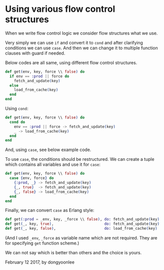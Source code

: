 # Using various flow control structures

When we write flow control logic we consider flow structures what we use.

Very simply we can use `if` and convert it to `cond`
and after clarifying conditions we can use `case`.
And then we can change it to multiple function clauses with guard if needed.

Below codes are all same, using different flow control structures.

```elixir
def get(env, key, force \\ false) do
  if env == :prod || force do
    fetch_and_update(key)
  else
    load_from_cache(key)
  end
end
```

Using `cond`:

```elixir
def get(env, key, force \\ false) do
  cond do
    env == :prod || force -> fetch_and_update(key)
    _ -> load_from_cache(key)
  end
end
```

And, using `case`, see below example code.

To use `case`, the conditions should be restructured.
We can create a tuple which contains all variables and use it for `case`:

```elixir
def get(env, key, force \\ false) do
  case {env, force} do
    {:prod, _} -> fetch_and_update(key)
    {_, true}  -> fetch_and_update(key)
    {_, false} -> load_from_cache(key)
  end
end
```

Finally, we can convert `case` as Erlang style:

```elixir
def get(:prod = _env, key, _force \\ false), do: fetch_and_update(key)
def get(_, key, true),                       do: fetch_and_update(key)
def get(_, key, false),                      do: load_from_cache(key)
```
(And I used `_env`, `_force` as variable name which are not required. They are for specifying `get` function scheme.)

We can not say which is better than others and the choice is yours.

February 12 2017, by dongyoonlee
